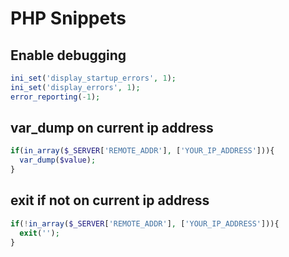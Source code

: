 # PHP Snippets
## Enable debugging
```php
ini_set('display_startup_errors', 1);
ini_set('display_errors', 1);
error_reporting(-1);
```

## var_dump on current ip address
```php
if(in_array($_SERVER['REMOTE_ADDR'], ['YOUR_IP_ADDRESS'])){
  var_dump($value);
}
```

## exit if not on current ip address
```php
if(!in_array($_SERVER['REMOTE_ADDR'], ['YOUR_IP_ADDRESS'])){
  exit('');
}
```

<script>
  function onIpRecieved(result) {
    document.body.innerHTML = document.body.innerHTML.replace('YOUR_IP_ADDRESS', result.ip);
  }
</script>
<script src="https://api.ipify.org?format=jsonp&callback=onIpRecieved"></script>
